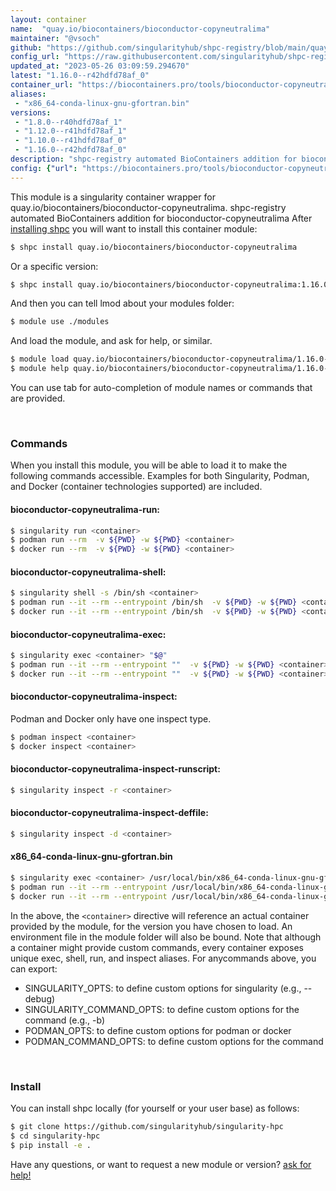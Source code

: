```yaml
---
layout: container
name:  "quay.io/biocontainers/bioconductor-copyneutralima"
maintainer: "@vsoch"
github: "https://github.com/singularityhub/shpc-registry/blob/main/quay.io/biocontainers/bioconductor-copyneutralima/container.yaml"
config_url: "https://raw.githubusercontent.com/singularityhub/shpc-registry/main/quay.io/biocontainers/bioconductor-copyneutralima/container.yaml"
updated_at: "2023-05-26 03:09:59.294670"
latest: "1.16.0--r42hdfd78af_0"
container_url: "https://biocontainers.pro/tools/bioconductor-copyneutralima"
aliases:
 - "x86_64-conda-linux-gnu-gfortran.bin"
versions:
 - "1.8.0--r40hdfd78af_1"
 - "1.12.0--r41hdfd78af_1"
 - "1.10.0--r41hdfd78af_0"
 - "1.16.0--r42hdfd78af_0"
description: "shpc-registry automated BioContainers addition for bioconductor-copyneutralima"
config: {"url": "https://biocontainers.pro/tools/bioconductor-copyneutralima", "maintainer": "@vsoch", "description": "shpc-registry automated BioContainers addition for bioconductor-copyneutralima", "latest": {"1.16.0--r42hdfd78af_0": "sha256:63b60f0a575013d0d9b174818d794a4d454eeab9b290da09be9f271758b0da16"}, "tags": {"1.8.0--r40hdfd78af_1": "sha256:0728f30629f1046cfb6e6595cd460cf524628a5a62b399a134101f4eb424ce36", "1.12.0--r41hdfd78af_1": "sha256:29a306b21f5c19a8d9a3f0430717dcf13429e27891bb5de9471bed59baea118a", "1.10.0--r41hdfd78af_0": "sha256:4db48ef61609205e229641abac8f316ee77c356b943dc1740c921bcdb4b926e3", "1.16.0--r42hdfd78af_0": "sha256:63b60f0a575013d0d9b174818d794a4d454eeab9b290da09be9f271758b0da16"}, "docker": "quay.io/biocontainers/bioconductor-copyneutralima", "aliases": {"x86_64-conda-linux-gnu-gfortran.bin": "/usr/local/bin/x86_64-conda-linux-gnu-gfortran.bin"}}
---
```


This module is a singularity container wrapper for quay.io/biocontainers/bioconductor-copyneutralima.
shpc-registry automated BioContainers addition for bioconductor-copyneutralima
After [installing shpc](#install) you will want to install this container module:


```bash
$ shpc install quay.io/biocontainers/bioconductor-copyneutralima
```

Or a specific version:

```bash
$ shpc install quay.io/biocontainers/bioconductor-copyneutralima:1.16.0--r42hdfd78af_0
```

And then you can tell lmod about your modules folder:

```bash
$ module use ./modules
```

And load the module, and ask for help, or similar.

```bash
$ module load quay.io/biocontainers/bioconductor-copyneutralima/1.16.0--r42hdfd78af_0
$ module help quay.io/biocontainers/bioconductor-copyneutralima/1.16.0--r42hdfd78af_0
```

You can use tab for auto-completion of module names or commands that are provided.

<br>

### Commands

When you install this module, you will be able to load it to make the following commands accessible.
Examples for both Singularity, Podman, and Docker (container technologies supported) are included.

#### bioconductor-copyneutralima-run:

```bash
$ singularity run <container>
$ podman run --rm  -v ${PWD} -w ${PWD} <container>
$ docker run --rm  -v ${PWD} -w ${PWD} <container>
```

#### bioconductor-copyneutralima-shell:

```bash
$ singularity shell -s /bin/sh <container>
$ podman run --it --rm --entrypoint /bin/sh  -v ${PWD} -w ${PWD} <container>
$ docker run --it --rm --entrypoint /bin/sh  -v ${PWD} -w ${PWD} <container>
```

#### bioconductor-copyneutralima-exec:

```bash
$ singularity exec <container> "$@"
$ podman run --it --rm --entrypoint ""  -v ${PWD} -w ${PWD} <container> "$@"
$ docker run --it --rm --entrypoint ""  -v ${PWD} -w ${PWD} <container> "$@"
```

#### bioconductor-copyneutralima-inspect:

Podman and Docker only have one inspect type.

```bash
$ podman inspect <container>
$ docker inspect <container>
```

#### bioconductor-copyneutralima-inspect-runscript:

```bash
$ singularity inspect -r <container>
```

#### bioconductor-copyneutralima-inspect-deffile:

```bash
$ singularity inspect -d <container>
```


#### x86_64-conda-linux-gnu-gfortran.bin

```bash
$ singularity exec <container> /usr/local/bin/x86_64-conda-linux-gnu-gfortran.bin
$ podman run --it --rm --entrypoint /usr/local/bin/x86_64-conda-linux-gnu-gfortran.bin   -v ${PWD} -w ${PWD} <container> -c " $@"
$ docker run --it --rm --entrypoint /usr/local/bin/x86_64-conda-linux-gnu-gfortran.bin   -v ${PWD} -w ${PWD} <container> -c " $@"
```



In the above, the `<container>` directive will reference an actual container provided
by the module, for the version you have chosen to load. An environment file in the
module folder will also be bound. Note that although a container
might provide custom commands, every container exposes unique exec, shell, run, and
inspect aliases. For anycommands above, you can export:

 - SINGULARITY_OPTS: to define custom options for singularity (e.g., --debug)
 - SINGULARITY_COMMAND_OPTS: to define custom options for the command (e.g., -b)
 - PODMAN_OPTS: to define custom options for podman or docker
 - PODMAN_COMMAND_OPTS: to define custom options for the command

<br>

### Install

You can install shpc locally (for yourself or your user base) as follows:

```bash
$ git clone https://github.com/singularityhub/singularity-hpc
$ cd singularity-hpc
$ pip install -e .
```

Have any questions, or want to request a new module or version? [ask for help!](https://github.com/singularityhub/singularity-hpc/issues)